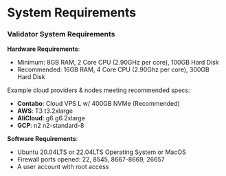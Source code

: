 # System Requirements

### Validator System Requirements[​](https://wiki.findora.org/docs/validators/validators-get-started#system-requirements) <a href="#system-requirements" id="system-requirements"></a>

**Hardware Requirements**:

* Minimum: 8GB RAM, 2 Core CPU (2.90GHz per core), 100GB Hard Disk
* Recommended: 16GB RAM, 4 Core CPU (2.90Ghz per core), 300GB Hard Disk

Example cloud providers & nodes meeting recommended specs:&#x20;

* **Contabo**: Cloud VPS L w/ 400GB NVMe (Recommended)
* **AWS**: T3 t3.2xlarge
* **AliCloud**: g6 g6.2xlarge
* **GCP**: n2 n2-standard-8

**Software Requirements**:

* Ubuntu 20.04LTS or 22.04LTS Operating System or MacOS
* Firewall ports opened: 22, 8545, 8667-8669, 26657
* A user account with root access
